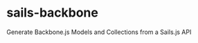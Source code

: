 sails-backbone
====================

Generate Backbone.js Models and Collections from a Sails.js API
